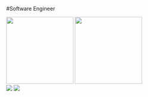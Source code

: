 #Software Engineer

<div>
    <img height="180em" src="https://github-readme-stats.vercel.app/api?username=piiitszk&show_icons=true&theme=tokyonight">
    <img height="180em" src="https://github-readme-stats.vercel.app/api/top-langs/?username=anuraghazra&theme=tokyonight">
</div>

<div>
     <a href="https://discord.gg/mxT5V6aTAd" target="_blank"><img src="https://img.shields.io/badge/Discord-7289DA?style=for-the-badge&logo=discord&logoColor=white"></a>
     <a href="https://discord.gg/mxT5V6aTAd" target="_blank"><img src="https://img.shields.io/badge/Discord-7289DA?style=for-the-badge&logo=discord&logoColor=white"></a>
    

</div>



